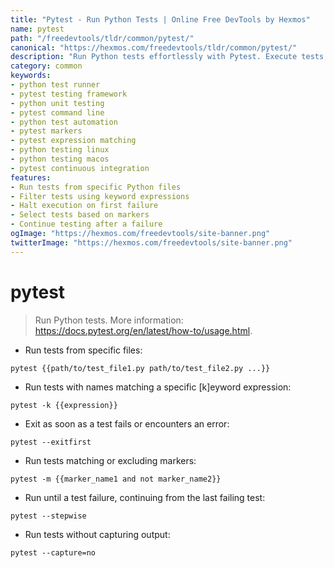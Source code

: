 ```yaml
---
title: "Pytest - Run Python Tests | Online Free DevTools by Hexmos"
name: pytest
path: "/freedevtools/tldr/common/pytest/"
canonical: "https://hexmos.com/freedevtools/tldr/common/pytest/"
description: "Run Python tests effortlessly with Pytest. Execute tests, filter by keywords, and control execution flow for efficient debugging. Free online tool, no registration required."
category: common
keywords:
- python test runner
- pytest testing framework
- python unit testing
- pytest command line
- python test automation
- pytest markers
- pytest expression matching
- python testing linux
- python testing macos
- pytest continuous integration
features:
- Run tests from specific Python files
- Filter tests using keyword expressions
- Halt execution on first failure
- Select tests based on markers
- Continue testing after a failure
ogImage: "https://hexmos.com/freedevtools/site-banner.png"
twitterImage: "https://hexmos.com/freedevtools/site-banner.png"
---
```


# pytest

> Run Python tests.
> More information: <https://docs.pytest.org/en/latest/how-to/usage.html>.

- Run tests from specific files:

`pytest {{path/to/test_file1.py path/to/test_file2.py ...}}`

- Run tests with names matching a specific [k]eyword expression:

`pytest -k {{expression}}`

- Exit as soon as a test fails or encounters an error:

`pytest --exitfirst`

- Run tests matching or excluding markers:

`pytest -m {{marker_name1 and not marker_name2}}`

- Run until a test failure, continuing from the last failing test:

`pytest --stepwise`

- Run tests without capturing output:

`pytest --capture=no`
